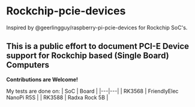 # Rockchip-pcie-devices
Inspired by @geerlingguy/raspberry-pi-pcie-devices for Rockchip SoC's.

## This is a public effort to document PCI-E Device support for Rockchip based (Single Board) Computers
**Contributions are Welcome!**

My tests are done on:
| SoC  |  Board |
|---|---|
| RK3568  | FriendlyElec NanoPi R5S |
| RK3588  | Radxa Rock 5B |